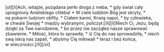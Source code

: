 [ol][li]Ach, witajże, pożądana perło droga z nieba, * gdy świat cały upragniony Anielskiego chleba! * W ciele ludzkim Bóg jest skryty, * na pokarm ludziom obfity. * Ciałem karmi, Krwią napoi, * by człowieka, w chwale Swojej * między wybranymi, policzył.[/li][li]Niech Ci, Jezu, będą dzięki za Twe narodzenie, * bo przez nie zacząłeś nasze sprawować zbawienie. * Miłość, która to sprawiła, * iż Cię do nas sprowadziła, * niech swą iskrą nas zapali, * abyśmy Cię miłowali * teraz i bez końca, w wieczności.[/li][/ol]